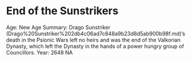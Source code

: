 # End of the Sunstrikers

Age: New Age
Summary: Drago Sunstriker (Drago%20Sunstriker%202db4c06ad7c848a9b23d8d5ab900b98f.md)’s death in the Psionic Wars left no heirs and was the end of the Valkorian Dynasty, which left the Dynasty in the hands of a power hungry group of Councillors.
Year: 2648 NA